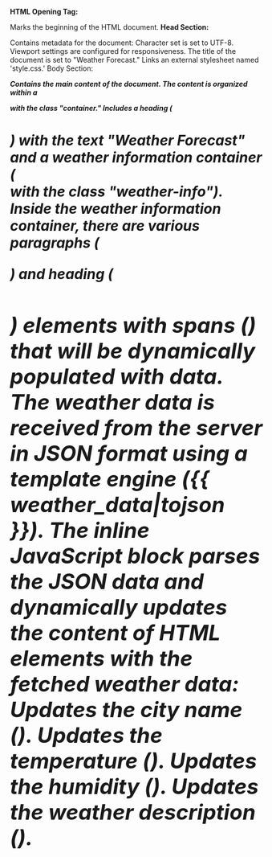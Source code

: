 **HTML Opening Tag:**

Marks the beginning of the HTML document.
**Head Section:**

Contains metadata for the document:
Character set is set to UTF-8.
Viewport settings are configured for responsiveness.
The title of the document is set to "Weather Forecast."
Links an external stylesheet named 'style.css.'
Body Section:

***Contains the main content of the document.
The content is organized within a <div> with the class "container."
Includes a heading (<h1>) with the text "Weather Forecast" and a weather information container (<div> with the class "weather-info").
Inside the weather information container, there are various paragraphs (<p>) and heading (<h2>) elements with spans (<span>) that will be dynamically populated with data.
The weather data is received from the server in JSON format using a template engine ({{ weather_data|tojson }}).
The inline JavaScript block parses the JSON data and dynamically updates the content of HTML elements with the fetched weather data:
Updates the city name (<span id="city-name">).
Updates the temperature (<span id="temperature">).
Updates the humidity (<span id="humidity">).
Updates the weather description (<span id="description">).***
